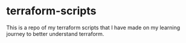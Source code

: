 # terraform-scripts



This is a repo of my terraform scripts that I have made on my learning journey to better understand terraform. 

